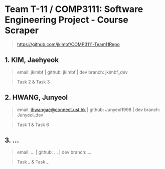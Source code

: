 # Team T-11 / COMP3111: Software Engineering Project - Course Scraper
> https://github.com/jkimbf/COMP3111-Team11Repo

## 1. KIM, Jaehyeok
> email: jkimbf | github: jkimbf | dev branch: jkimbf_dev

> Task 2 & Task 3

## 2. HWANG, Junyeol
> email: jhwangae@connect.ust.hk | github: Junyeol1998 | dev branch: Junyeol_dev

> Task 1 & Task 6

## 3. ...
> email: ... | github: ... | dev branch: ...

> Task _ & Task _
